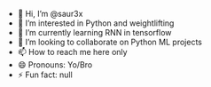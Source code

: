 - 👋 Hi, I’m @saur3x
- 👀 I’m interested in Python and weightlifting
- 🌱 I’m currently learning RNN in tensorflow
- 💞️ I’m looking to collaborate on Python ML projects
- 📫 How to reach me here only
- 😄 Pronouns: Yo/Bro
- ⚡ Fun fact: null

<!---
saur3x/saur3x is a ✨ special ✨ repository because its `README.md` (this file) appears on your GitHub profile.
You can click the Preview link to take a look at your changes.
--->
